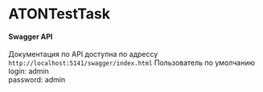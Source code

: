 # ATONTestTask
#### Swagger API
Документация по API доступна по адрессу `http://localhost:5141/swagger/index.html`
Пользователь по умолчанию\
login: admin\
password: admin
